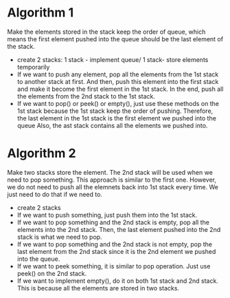 # Algorithm 1
Make the elements stored in the stack keep the order of queue, which means the first element pushed into the queue should be the last element of the stack.
- create 2 stacks: 1 stack - implement queue/ 1 stack- store elements temporarily
- If we want to push any element, pop all the elements from the 1st stack to another stack at first. And then, push this element into the first stack and make it become the first element in the 1st stack. In the end, push all the elements from the 2nd stack to the 1st stack.
- If we want to pop() or peek() or empty(), just use these methods on the 1st stack because the 1st stack keep the order of pushing. Therefore, the last element in the 1st stack is the first element we pushed into the queue Also, the ast stack contains all the elements we pushed into.
# Algorithm 2
Make two stacks store the element. The 2nd stack will be used when we need to pop something. This approach is similar to the first one. However, we do not need to push all the elemnets back into 1st stack every time. We just need to do that if we need to.
- create 2 stacks
- If we want to push something, just push them into the 1st stack.
- If we want to pop something and the 2nd stack is empty, pop all the elements into the 2nd stack. Then, the last element pushed into the 2nd stack is what we need to pop.
- If we want to pop something and the 2nd stack is not empty, pop the last element from the 2nd stack since it is the 2nd element we pushed into the queue.
- If we want to peek something, it is similar to pop operation. Just use peek() on the 2nd stack.
- If we want to implement empty(), do it on both 1st stack and 2nd stack. This is because all the elements are stored in two stacks.
